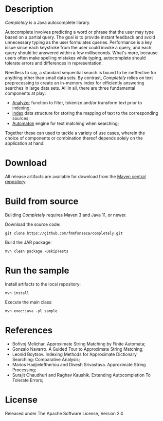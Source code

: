 # Description

*Completely* is a Java autocomplete library.

Autocomplete involves predicting a word or phrase that the user may type based on a partial query. The goal is to provide instant feedback and avoid unnecessary typing as the user formulates queries. Performance is a key issue since each keystroke from the user could invoke a query, and each query should be answered within a few milliseconds. What's more, because users often make spelling mistakes while typing, autocomplete should tolerate errors and differences in representation.

Needless to say, a standard sequential search is bound to be ineffective for anything other than small data sets. By contrast, *Completely* relies on text preprocessing to create an in-memory index for efficiently answering searches in large data sets. All in all, there are three fundamental components at play:

* [Analyzer](https://github.com/fmmfonseca/completely/tree/master/core/src/main/java/com/miguelfonseca/completely/text/analyze) function to filter, tokenize and/or transform text prior to indexing;
* [Index](https://github.com/fmmfonseca/completely/tree/master/core/src/main/java/com/miguelfonseca/completely/text/index) data structure for storing the mapping of text to the corresponding sources;
* [Automaton](https://github.com/fmmfonseca/completely/tree/master/core/src/main/java/com/miguelfonseca/completely/text/match) engine for text matching when searching;

Together these can used to tackle a variety of use cases, wherein the choice of components or combination thereof depends solely on the application at hand.

# Download

All release artifacts are available for download from the [Maven central repository](http://search.maven.org/#search%7Cga%7C1%7Cg%3A%22com.miguelfonseca.completely%22).

# Build from source

Building *Completely* requires Maven 3 and Java 11, or newer.

Download the source code:

    git clone https://github.com/fmmfonseca/completely.git

Build the JAR package:

    mvn clean package -DskipTests

# Run the sample

Install artifacts to the local repository:

    mvn install

Execute the main class:

    mvn exec:java -pl sample

# References

* Bořivoj Melichar. Approximate String Matching by Finite Automata;
* Gonzalo Navarro. A Guided Tour to Approximate String Matching;
* Leonid Boytsov. Indexing Methods for Approximate Dictionary Searching: Comparative Analysis;
* Marios Hadjieleftheriou and Divesh Srivastava. Approximate String Processing;
* Surajit Chaudhuri and Raghav Kaushik. Extending Autocompletion To Tolerate Errors;

# License

Released under The Apache Software License, Version 2.0
